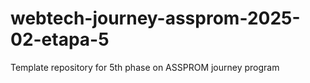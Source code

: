 # webtech-journey-assprom-2025-02-etapa-5
Template repository for 5th phase on ASSPROM journey program
